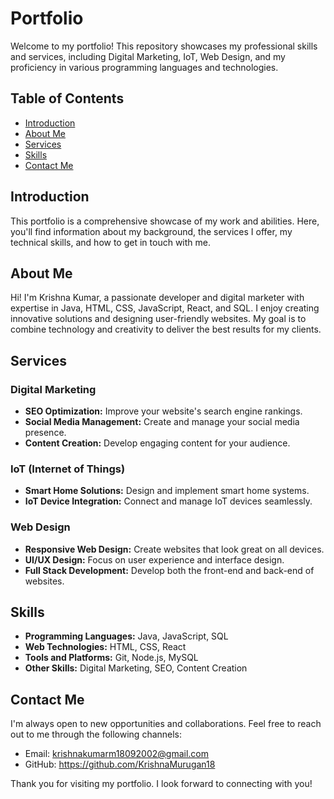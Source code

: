 # Portfolio

Welcome to my portfolio! This repository showcases my professional skills and services, including Digital Marketing, IoT, Web Design, and my proficiency in various programming languages and technologies.

## Table of Contents

- [Introduction](#introduction)
- [About Me](#about-me)
- [Services](#services)
- [Skills](#skills)
- [Contact Me](#contact-me)

## Introduction

This portfolio is a comprehensive showcase of my work and abilities. Here, you'll find information about my background, the services I offer, my technical skills, and how to get in touch with me.

## About Me

Hi! I'm Krishna Kumar, a passionate developer and digital marketer with expertise in Java, HTML, CSS, JavaScript, React, and SQL. I enjoy creating innovative solutions and designing user-friendly websites. My goal is to combine technology and creativity to deliver the best results for my clients.

## Services

### Digital Marketing
- **SEO Optimization:** Improve your website's search engine rankings.
- **Social Media Management:** Create and manage your social media presence.
- **Content Creation:** Develop engaging content for your audience.

### IoT (Internet of Things)
- **Smart Home Solutions:** Design and implement smart home systems.
- **IoT Device Integration:** Connect and manage IoT devices seamlessly.

### Web Design
- **Responsive Web Design:** Create websites that look great on all devices.
- **UI/UX Design:** Focus on user experience and interface design.
- **Full Stack Development:** Develop both the front-end and back-end of websites.

## Skills

- **Programming Languages:** Java, JavaScript, SQL
- **Web Technologies:** HTML, CSS, React
- **Tools and Platforms:** Git, Node.js, MySQL
- **Other Skills:** Digital Marketing, SEO, Content Creation

## Contact Me

I'm always open to new opportunities and collaborations. Feel free to reach out to me through the following channels:

- Email: krishnakumarm18092002@gmail.com
- GitHub: https://github.com/KrishnaMurugan18

Thank you for visiting my portfolio. I look forward to connecting with you!
